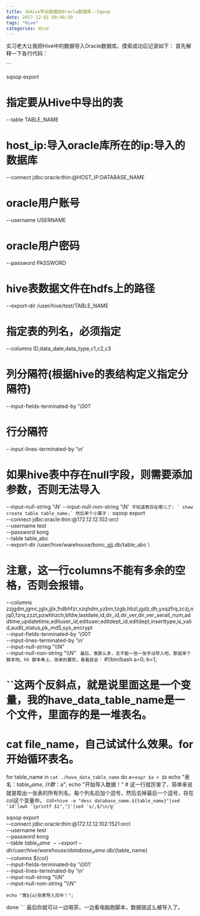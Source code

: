 ```yaml
---
title: 从Hive导出数据到Oracle数据库--Sqoop
date: 2017-12-01 09:48:59
tags: "Hive"
categories: Hive
---
```

实习老大让我把Hive中的数据导入Oracle数据库。摸索成功后记录如下：
首先解释一下各行代码：
<!--more-->``` 
sqoop export
# 指定要从Hive中导出的表
--table TABLE_NAME    
# host_ip:导入oracle库所在的ip:导入的数据库
--connect jdbc:oracle:thin:@HOST_IP:DATABASE_NAME 

# oracle用户账号
--username USERNAME
# oracle用户密码
--password PASSWORD 

# hive表数据文件在hdfs上的路径
--export-dir /user/hive/test/TABLE_NAME
# 指定表的列名，必须指定 
--columns ID,data_date,data_type,c1,c2,c3 

# 列分隔符(根据hive的表结构定义指定分隔符)
--input-fields-terminated-by '\001'
# 行分隔符
--input-lines-terminated-by '\n' 

# 如果hive表中存在null字段，则需要添加参数，否则无法导入
--input-null-string '\\N' 
--input-null-non-string '\\N'```
不知道表存在哪儿了: ` show create table table_name;`
然后来个小栗子：```
sqoop export \
--connect jdbc:oracle:thin:@172.12.12.102:orcl \
--username test \
--password kong \
--table table_abc \
--export-dir /user/hive/warehouse/bonc_gjj.db/table_abc \
# 注意，这一行columns不能有多余的空格，否则会报错。
--columns zzjgdm,jgmc,jglx,jjlx,frdbhfzr,xzqhdm,yzbm,tzgb,hbzl,jgdz,dh,yxqzfrq,zczj,njq0,fzrq,zzzt,pzwhhzch,bfdw,lastdate,id,dir_id,dir_ver,dir_ver_serail_num,addtime,updatetime,edituser_id,edituser,editdept_id,editdept,inserttype,is_valid,audit_status,pk_md5,sys_encrypt \
--input-fields-terminated-by '\001' \
--input-lines-terminated-by '\n' \
--input-null-string "\\\\N" \
--input-null-non-string "\\\\N" ```
最后，表那么多，总不能一张一张手动导入吧，那就来个脚本吧。hh
脚本奉上，简单的要死，看看就会：```
#!/bin/bash 
a=0;
b=1;
# ``这两个反斜点，就是说里面这是一个变量，我的have_data_table_name是一个文件，里面存的是一堆表名。
# cat file_name，自己试试什么效果。for 开始循环表名。
for table_name in `cat ./have_data_table_name`
    do
    a=`expr $a + $b`
    echo "表名：$table_name,计数：$a";
    echo  "开始导入数据！"
    # 这一行就厉害了，简单来说就是取出一张表的所有列名，每个列名后加个逗号，然后去掉最后一个逗号，存在col这个变量中。
    col=`hive -e "desc database_name.${table_name}"|sed '1d'|awk '{printf $1","}'|sed 's/,$/\n/g'`

sqoop export \
--connect jdbc:oracle:thin:@172.12.12.102:1521:orcl \
--username test \
--password kong \
--table ${table_name} \
--export-dir /user/hive/warehouse/database_name.db/${table_name} \
--columns ${col} \
--input-fields-terminated-by '\001' \
--input-lines-terminated-by '\n' \
--input-null-string "\\\\N" \
--input-null-non-string "\\\\N"

    echo "第${a}张表导入完毕！";
done ```
最后你就可以一边喝茶，一边看电脑跑脚本，数据就这么被导入了。